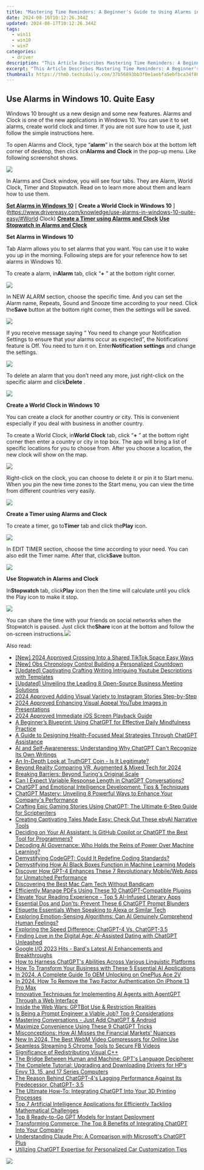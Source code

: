 ```yaml
---
title: "Mastering Time Reminders: A Beginner's Guide to Using Alarms in Windows 10"
date: 2024-08-16T10:12:26.344Z
updated: 2024-08-17T10:12:26.344Z
tags:
  - win11
  - win10
  - win7
categories:
  - driver
description: "This Article Describes Mastering Time Reminders: A Beginner's Guide to Using Alarms in Windows 10"
excerpt: "This Article Describes Mastering Time Reminders: A Beginner's Guide to Using Alarms in Windows 10"
thumbnail: https://thmb.techidaily.com/37b56893bb3f0e1aebfa5ebfbca34f8037db29ed8a731b991532309ef68ee1fd.jpg
---
```


## Use Alarms in Windows 10. Quite Easy

Windows 10 brought us a new design and some new features. Alarms and Clock is one of the new applications in Windows 10\. You can use it to set alarms, create world clock and timer. If you are not sure how to use it, just follow the simple instructions here.
  
To open Alarms and Clock, type “**alarm**” in the search box at the bottom left corner of desktop, then click on**Alarms and Clock** in the pop-up menu. Like following screenshot shows.  
  
![](https://images.drivereasy.com/wp-content/uploads/2016/11/img_582a745a1b0c9.jpg)
  
 In Alarms and Clock window, you will see four tabs. They are Alarm, World Clock, Timer and Stopwatch. Read on to learn more about them and learn how to use them.  
  
[**Set Alarms in Windows 10**](https://tools.techidaily.com/drivereasy/download/)
[   **Create a World Clock in Windows 10** ](<https://www.drivereasy.com/knowledge/use-alarms-in-windows-10-quite-easy/#World> Clock)
[**Create a Timer using Alarms and Clock**](https://tools.techidaily.com/drivereasy/download/)
[**Use Stopwatch in Alarms and Clock**](https://tools.techidaily.com/drivereasy/download/)
  
 **Set Alarms in Windows 10**
  
 Tab Alarm allows you to set alarms that you want. You can use it to wake you up in the morning. Following steps are for your reference how to set alarms in Windows 10.  
  
 To create a alarm, in**Alarm** tab, click “**+** ” at the bottom right corner.
  
![](https://images.drivereasy.com/wp-content/uploads/2016/11/img_582a79a31bd3e.png)
  
 In NEW ALARM section, choose the specific time. And you can set the Alarm name, Repeats, Sound and Snooze time according to your need. Click the**Save** button at the bottom right corner, then the settings will be saved.  
  
![](https://images.drivereasy.com/wp-content/uploads/2016/11/img_582a7956bc911.jpg)
  
 If you receive message saying “ You need to change your Notification Settings to ensure that your alarms occur as expected”, the Notifications feature is Off. You need to turn it on. Enter**Notification settings** and change the settings.  
  
![](https://images.drivereasy.com/wp-content/uploads/2016/11/img_582a7d5f473b9.jpg)
  
 To delete an alarm that you don’t need any more, just right-click on the specific alarm and click**Delete** .  
  
![](https://images.drivereasy.com/wp-content/uploads/2016/11/img_582a7e5a81c41.png)
  
 **Create a World Clock in Windows 10**
  
 You can create a clock for another country or city. This is convenient especially if you deal with business in another country.  
  
 To create a World Clock, in**World Clock** tab, click “**+** ” at the bottom right corner then enter a country or city in top box. The app will bring a list of specific locations for you to choose from. After you choose a location, the new clock will show on the map.  
  
![](https://images.drivereasy.com/wp-content/uploads/2016/11/img_582a81a1757e8.jpg)
  
 Right-click on the clock, you can choose to delete it or pin it to Start menu. When you pin the new time zones to the Start menu, you can view the time from different countries very easily.  
  
![](https://images.drivereasy.com/wp-content/uploads/2016/11/img_582a82af8205d.jpg)
  
 **Create a Timer using Alarms and Clock**
  
 To create a timer, go to**Timer** tab and click the**Play** icon.  
  
![](https://images.drivereasy.com/wp-content/uploads/2016/11/img_582a84067706b.jpg)
  
 In EDIT TIMER section, choose the time according to your need. You can also edit the Timer name. After that, click**Save** button.  
  
![](https://images.drivereasy.com/wp-content/uploads/2016/11/img_582a846781e59.png)
  
 **Use Stopwatch in Alarms and Clock**
  
 In**Stopwatch** tab, click**Play** icon then the time will calculate until you click the Play icon to make it stop.  
  
![](https://images.drivereasy.com/wp-content/uploads/2016/11/img_582a86cac1ef5.png)
  
 You can share the time with your friends on social networks when the Stopwatch is paused. Just click the**Share** icon at the bottom and follow the on-screen instructions.![](https://images.drivereasy.com/wp-content/uploads/2016/11/img_582a8a7863e2e.png)

<ins class="adsbygoogle"
     style="display:block"
     data-ad-format="autorelaxed"
     data-ad-client="ca-pub-7571918770474297"
     data-ad-slot="1223367746"></ins>



<ins class="adsbygoogle"
     style="display:block"
     data-ad-client="ca-pub-7571918770474297"
     data-ad-slot="8358498916"
     data-ad-format="auto"
     data-full-width-responsive="true"></ins>

<span class="atpl-alsoreadstyle">Also read:</span>
<div><ul>
<li><a href="https://tiktok-video-recordings.techidaily.com/new-2024-approved-crossing-into-a-shared-tiktok-space-easy-ways/"><u>[New] 2024 Approved  Crossing Into a Shared TikTok Space  Easy Ways</u></a></li>
<li><a href="https://digital-screen-recording.techidaily.com/new-obs-chronology-control-building-a-personalized-countdown/"><u>[New] Obs Chronology Control  Building a Personalized Countdown</u></a></li>
<li><a href="https://youtube-video-recordings.techidaily.com/updated-captivating-crafting-writing-intriguing-youtube-descriptions-with-templates/"><u>[Updated] Captivating Crafting  Writing Intriguing Youtube Descriptions with Templates</u></a></li>
<li><a href="https://screen-activity-recording.techidaily.com/updated-unveiling-the-leading-8-open-source-business-meeting-solutions/"><u>[Updated] Unveiling the Leading 8 Open-Source Business Meeting Solutions</u></a></li>
<li><a href="https://instagram-video-recordings.techidaily.com/2024-approved-adding-visual-variety-to-instagram-stories-step-by-step/"><u>2024 Approved  Adding Visual Variety to Instagram Stories Step-by-Step</u></a></li>
<li><a href="https://youtube-clips.techidaily.com/2024-approved-enhancing-visual-appeal-youtube-images-in-presentations/"><u>2024 Approved  Enhancing Visual Appeal  YouTube Images in Presentations</u></a></li>
<li><a href="https://screen-mirroring-recording.techidaily.com/2024-approved-immediate-ios-screen-playback-guide/"><u>2024 Approved  Immediate iOS Screen Playback Guide</u></a></li>
<li><a href="https://tech-haven.techidaily.com/a-beginners-blueprint-using-chatgpt-for-effective-daily-mindfulness-practice/"><u>A Beginner’s Blueprint: Using ChatGPT for Effective Daily Mindfulness Practice</u></a></li>
<li><a href="https://tech-haven.techidaily.com/a-guide-to-designing-health-focused-meal-strategies-through-chatgpt-assistance/"><u>A Guide to Designing Health-Focused Meal Strategies Through ChatGPT Assistance</u></a></li>
<li><a href="https://tech-haven.techidaily.com/ai-and-self-awareneress-understanding-why-chatgpt-cant-recognize-its-own-writings/"><u>AI and Self-Awareneress: Understanding Why ChatGPT Can't Recognize Its Own Writings</u></a></li>
<li><a href="https://tech-haven.techidaily.com/an-in-depth-look-at-truthgpt-coin-is-it-legitimate/"><u>An In-Depth Look at TruthGPT Coin - Is It Legitimate?</u></a></li>
<li><a href="https://extra-tips.techidaily.com/beyond-reality-comparing-vr-augmented-and-mixed-tech-for-2024/"><u>Beyond Reality  Comparing VR, Augmented & Mixed Tech for 2024</u></a></li>
<li><a href="https://tech-haven.techidaily.com/breaking-barriers-beyond-turings-original-scale/"><u>Breaking Barriers: Beyond Turing's Original Scale</u></a></li>
<li><a href="https://tech-haven.techidaily.com/can-i-expect-variable-response-length-in-chatgpt-conversations/"><u>Can I Expect Variable Response Length in ChatGPT Conversations?</u></a></li>
<li><a href="https://tech-haven.techidaily.com/chatgpt-and-emotional-intelligence-development-tips-and-techniques/"><u>ChatGPT and Emotional Intelligence Development: Tips & Techniques</u></a></li>
<li><a href="https://tech-haven.techidaily.com/chatgpt-mastery-unveiling-8-powerful-ways-to-enhance-your-companys-performance/"><u>ChatGPT Mastery: Unveiling 8 Powerful Ways to Enhance Your Company's Performance</u></a></li>
<li><a href="https://tech-haven.techidaily.com/crafting-epic-gaming-stories-using-chatgpt-the-ultimate-6-step-guide-for-scriptwriters/"><u>Crafting Epic Gaming Stories Using ChatGPT: The Ultimate 6-Step Guide for Scriptwriters</u></a></li>
<li><a href="https://tech-haven.techidaily.com/creating-captivating-tales-made-easy-check-out-these-ebyai-narrative-tools/"><u>Creating Captivating Tales Made Easy: Check Out These ebyAI Narrative Tools</u></a></li>
<li><a href="https://tech-haven.techidaily.com/deciding-on-your-ai-assistant-is-github-copilot-or-chatgpt-the-best-tool-for-programmers/"><u>Deciding on Your AI Assistant: Is GitHub Copilot or ChatGPT the Best Tool for Programmers?</u></a></li>
<li><a href="https://tech-haven.techidaily.com/decoding-ai-governance-who-holds-the-reins-of-power-over-machine-learning/"><u>Decoding AI Governance: Who Holds the Reins of Power Over Machine Learning?</u></a></li>
<li><a href="https://tech-haven.techidaily.com/demystifying-codegpt-could-it-redefine-coding-standards/"><u>Demystifying CodeGPT: Could It Redefine Coding Standards?</u></a></li>
<li><a href="https://tech-haven.techidaily.com/demystifying-how-ai-black-boxes-function-in-machine-learning-models/"><u>Demystifying How AI Black Boxes Function in Machine Learning Models</u></a></li>
<li><a href="https://tech-haven.techidaily.com/discover-how-gpt-4-enhances-these-7-revolutionary-mobileweb-apps-for-unmatched-performance/"><u>Discover How GPT-4 Enhances These 7 Revolutionary Mobile/Web Apps for Unmatched Performance</u></a></li>
<li><a href="https://desktop-recording.techidaily.com/discovering-the-best-mac-cam-tech-without-bandicam/"><u>Discovering the Best Mac Cam Tech Without Bandicam</u></a></li>
<li><a href="https://tech-haven.techidaily.com/efficiently-manage-pdfs-using-these-10-chatgpt-compatible-plugins/"><u>Efficiently Manage PDFs Using These 10 ChatGPT-Compatible Plugins</u></a></li>
<li><a href="https://tech-haven.techidaily.com/elevate-your-reading-experience-top-5-ai-infused-literary-apps/"><u>Elevate Your Reading Experience - Top 5 AI-Infused Literary Apps</u></a></li>
<li><a href="https://tech-haven.techidaily.com/essential-dos-and-donts-prevent-these-6-chatgpt-prompt-blunders/"><u>Essential Dos and Don'ts: Prevent These 6 ChatGPT Prompt Blunders</u></a></li>
<li><a href="https://tech-haven.techidaily.com/etiquette-essentials-when-speaking-to-alexa-or-similar-tech/"><u>Etiquette Essentials When Speaking to Alexa or Similar Tech</u></a></li>
<li><a href="https://tech-haven.techidaily.com/exploring-emotion-sensing-algorithms-can-ai-genuinely-comprehend-human-feelings/"><u>Exploring Emotion-Sensing Algorithms: Can AI Genuinely Comprehend Human Feelings?</u></a></li>
<li><a href="https://tech-haven.techidaily.com/exploring-the-speed-difference-chatgpt-4-vs-chatgpt-35/"><u>Exploring the Speed Difference: ChatGPT-4 Vs. ChatGPT-3.5</u></a></li>
<li><a href="https://tech-haven.techidaily.com/finding-love-in-the-digital-age-ai-assisted-dating-with-chatgpt-unleashed/"><u>Finding Love in the Digital Age: AI-Assisted Dating with ChatGPT Unleashed</u></a></li>
<li><a href="https://tech-haven.techidaily.com/google-io-2023-hits-bards-latest-ai-enhancements-and-breakthroughs/"><u>Google I/O 2023 Hits - Bard's Latest AI Enhancements and Breakthroughs</u></a></li>
<li><a href="https://tech-haven.techidaily.com/how-to-harness-chatgpts-abilities-across-various-linguistic-platforms/"><u>How to Harness ChatGPT's Abilities Across Various Linguistic Platforms</u></a></li>
<li><a href="https://tech-haven.techidaily.com/how-to-transform-your-business-with-these-5-essential-ai-applications/"><u>How To Transform Your Business with These 5 Essential AI Applications</u></a></li>
<li><a href="https://easy-unlock-android.techidaily.com/in-2024-a-complete-guide-to-oem-unlocking-on-oneplus-ace-2v-by-drfone-android/"><u>In 2024, A Complete Guide To OEM Unlocking on OnePlus Ace 2V</u></a></li>
<li><a href="https://apple-account.techidaily.com/in-2024-how-to-remove-the-two-factor-authentication-on-iphone-13-pro-max-by-drfone-ios/"><u>In 2024, How To Remove the Two Factor Authentication On iPhone 13 Pro Max</u></a></li>
<li><a href="https://tech-haven.techidaily.com/innovative-techniques-for-implementing-ai-agents-with-agentgpt-through-a-web-interface/"><u>Innovative Techniques for Implementing AI Agents with AgentGPT Through a Web Interface</u></a></li>
<li><a href="https://tech-haven.techidaily.com/inside-the-web-wars-gptbot-use-and-restriction-realities/"><u>Inside the Web Wars: GPTBot Use & Restriction Realities</u></a></li>
<li><a href="https://tech-haven.techidaily.com/is-being-a-prompt-engineer-a-viable-job-top-9-considerations/"><u>Is Being a Prompt Engineer a Viable Job? Top 9 Considerations</u></a></li>
<li><a href="https://tech-haven.techidaily.com/mastering-conversations-just-add-chatgpt-and-android/"><u>Mastering Conversations - Just Add ChatGPT & Android</u></a></li>
<li><a href="https://tech-haven.techidaily.com/maximize-convenience-using-these-9-chatgpt-tricks/"><u>Maximize Convenience Using These 9 ChatGPT Tricks</u></a></li>
<li><a href="https://tech-haven.techidaily.com/misconceptions-how-ai-misses-the-financial-markets-nuances/"><u>Misconceptions: How AI Misses the Financial Markets' Nuances</u></a></li>
<li><a href="https://ai-video-apps.techidaily.com/new-in-2024-the-best-webm-video-compressors-for-online-use/"><u>New In 2024, The Best WebM Video Compressors for Online Use</u></a></li>
<li><a href="https://facebook-video-recording.techidaily.com/seamless-streaming-5-chrome-tools-to-secure-fb-videos/"><u>Seamless Streaming  5 Chrome Tools to Secure FB Videos</u></a></li>
<li><a href="https://windows11.techidaily.com/significance-of-redistributing-visual-cplusplus/"><u>Significance of Redistributing Visual C++</u></a></li>
<li><a href="https://tech-haven.techidaily.com/the-bridge-between-human-and-machine-gpts-language-decipherer/"><u>The Bridge Between Human and Machine: GPT's Language Decipherer</u></a></li>
<li><a href="https://driver-error.techidaily.com/the-complete-tutorial-upgrading-and-downloading-drivers-for-hps-envy-13-15-and-17-series-computers/"><u>The Complete Tutorial: Upgrading and Downloading Drivers for HP's Envy 13, 15, and 17 Series Computers</u></a></li>
<li><a href="https://tech-haven.techidaily.com/the-reason-behind-chatgpt-4s-lagging-performance-against-its-predecessor-chatgpt-35/"><u>The Reason Behind ChatGPT-4's Lagging Performance Against Its Predecessor, ChatGPT- 3.5</u></a></li>
<li><a href="https://tech-haven.techidaily.com/the-ultimate-how-to-integrating-chatgpt-into-your-3d-printing-processes/"><u>The Ultimate How-To: Integrating ChatGPT Into Your 3D Printing Processes</u></a></li>
<li><a href="https://tech-haven.techidaily.com/top-7-artificial-intelligence-applications-for-efficiently-tackling-mathematical-challenges/"><u>Top 7 Artificial Intelligence Applications for Efficiently Tackling Mathematical Challenges</u></a></li>
<li><a href="https://tech-haven.techidaily.com/top-8-ready-to-go-gpt-models-for-instant-deployment/"><u>Top 8 Ready-to-Go GPT Models for Instant Deployment</u></a></li>
<li><a href="https://tech-haven.techidaily.com/transforming-commerce-the-top-8-benefits-of-integrating-chatgpt-into-your-company/"><u>Transforming Commerce: The Top 8 Benefits of Integrating ChatGPT Into Your Company</u></a></li>
<li><a href="https://tech-haven.techidaily.com/understanding-claude-pro-a-comparison-with-microsofts-chatgpt-plus/"><u>Understanding Claude Pro: A Comparison with Microsoft's ChatGPT Plus</u></a></li>
<li><a href="https://tech-haven.techidaily.com/utilizing-chatgpt-expertise-for-personalized-car-customization-tips/"><u>Utilizing ChatGPT Expertise for Personalized Car Customization Tips</u></a></li>
</ul></div>

<!-- affiliate ads begin -->
<a href="https://store.nero.com/order/checkout.php?PRODS=42296855&QTY=1&AFFILIATE=108875&CART=1"><img src="http://cdnwww.nero.com/nero-com-wAssets/img/banners/2023/recode/Nero_Recode_Screen_2.png" border="0"></a>
<!-- affiliate ads end -->